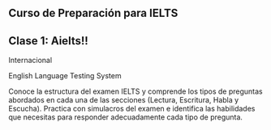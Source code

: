 ## Curso de Preparación para IELTS


## Clase 1: Aielts!! 
Internacional 

English 
Language 
Testing 
System 

Conoce la estructura del examen IELTS y comprende los tipos de preguntas abordados en cada una de las secciones (Lectura, Escritura, Habla y Escucha). Practica con simulacros del examen e identifica las habilidades que necesitas para responder adecuadamente cada tipo de pregunta.